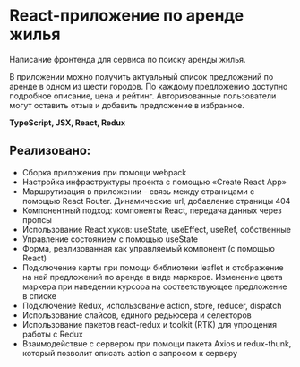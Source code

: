 # React-приложение по аренде жилья
Написание фронтенда для сервиса по поиску аренды жилья.

В приложении можно получить актуальный список предложений по аренде в одном из шести городов. По каждому предложению доступно подробное описание, цена и рейтинг. Авторизованные пользователи могут оставить отзыв и добавить предложение в избранное.

**TypeScript, JSX, React, Redux**

## Реализовано:
- Сборка приложения при помощи webpack
- Настройка инфраструктуры проекта с помощью «Create React App»
- Маршрутизация в приложении - связь между страницами с помощью React Router. Динамические url, добавление страницы 404
- Компонентный подход: компоненты React, передача данных через пропсы
- Использование React хуков: useState, useEffect, useRef, собственные
- Управление состоянием с помощью useState
- Форма, реализованная как управляемый компонент (с помощью React)
- Подключение карты при помощи библиотеки leaflet и отображение на ней предложений по аренде в виде маркеров. Изменение цвета маркера при наведении курсора на соответствующее предложение в списке
- Подключение Redux, использование action, store, reducer, dispatch
- Использование слайсов, единого редьюсера и селекторов
- Использование пакетов react-redux и toolkit (RTK) для упрощения работы с Redux
- Взаимодействие с сервером при помощи пакета Axios и redux-thunk, который позволит описать action с запросом к серверу
